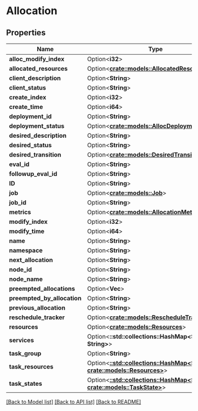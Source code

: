# Allocation

## Properties

| Name                        | Type                                                                                      | Description | Notes      |
| --------------------------- | ----------------------------------------------------------------------------------------- | ----------- | ---------- |
| **alloc_modify_index**      | Option<**i32**>                                                                           |             | [optional] |
| **allocated_resources**     | Option<[**crate::models::AllocatedResources**](AllocatedResources.md)>                    |             | [optional] |
| **client_description**      | Option<**String**>                                                                        |             | [optional] |
| **client_status**           | Option<**String**>                                                                        |             | [optional] |
| **create_index**            | Option<**i32**>                                                                           |             | [optional] |
| **create_time**             | Option<**i64**>                                                                           |             | [optional] |
| **deployment_id**           | Option<**String**>                                                                        |             | [optional] |
| **deployment_status**       | Option<[**crate::models::AllocDeploymentStatus**](AllocDeploymentStatus.md)>              |             | [optional] |
| **desired_description**     | Option<**String**>                                                                        |             | [optional] |
| **desired_status**          | Option<**String**>                                                                        |             | [optional] |
| **desired_transition**      | Option<[**crate::models::DesiredTransition**](DesiredTransition.md)>                      |             | [optional] |
| **eval_id**                 | Option<**String**>                                                                        |             | [optional] |
| **followup_eval_id**        | Option<**String**>                                                                        |             | [optional] |
| **ID**                      | Option<**String**>                                                                        |             | [optional] |
| **job**                     | Option<[**crate::models::Job**](Job.md)>                                                  |             | [optional] |
| **job_id**                  | Option<**String**>                                                                        |             | [optional] |
| **metrics**                 | Option<[**crate::models::AllocationMetric**](AllocationMetric.md)>                        |             | [optional] |
| **modify_index**            | Option<**i32**>                                                                           |             | [optional] |
| **modify_time**             | Option<**i64**>                                                                           |             | [optional] |
| **name**                    | Option<**String**>                                                                        |             | [optional] |
| **namespace**               | Option<**String**>                                                                        |             | [optional] |
| **next_allocation**         | Option<**String**>                                                                        |             | [optional] |
| **node_id**                 | Option<**String**>                                                                        |             | [optional] |
| **node_name**               | Option<**String**>                                                                        |             | [optional] |
| **preempted_allocations**   | Option<**Vec<String>**>                                                                   |             | [optional] |
| **preempted_by_allocation** | Option<**String**>                                                                        |             | [optional] |
| **previous_allocation**     | Option<**String**>                                                                        |             | [optional] |
| **reschedule_tracker**      | Option<[**crate::models::RescheduleTracker**](RescheduleTracker.md)>                      |             | [optional] |
| **resources**               | Option<[**crate::models::Resources**](Resources.md)>                                      |             | [optional] |
| **services**                | Option<**::std::collections::HashMap<String, String>**>                                   |             | [optional] |
| **task_group**              | Option<**String**>                                                                        |             | [optional] |
| **task_resources**          | Option<[**::std::collections::HashMap<String, crate::models::Resources>**](Resources.md)> |             | [optional] |
| **task_states**             | Option<[**::std::collections::HashMap<String, crate::models::TaskState>**](TaskState.md)> |             | [optional] |

[[Back to Model list]](../README.md#documentation-for-models)
[[Back to API list]](../README.md#documentation-for-api-endpoints)
[[Back to README]](../README.md)
